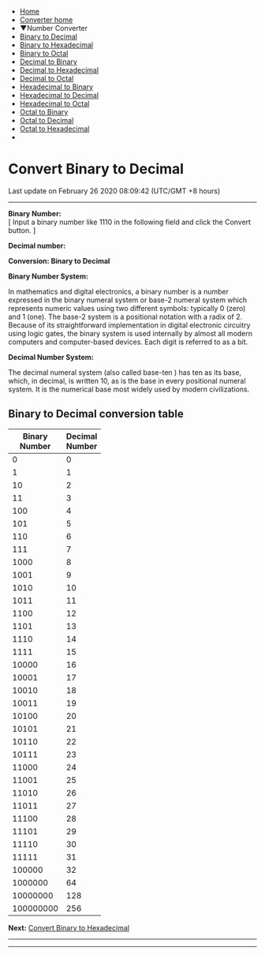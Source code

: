  


- [Home](/index.php)
- [Converter home](/convert/index.php)
- ▼Number Converter
- [Binary to Decimal](/convert/number/binary-to-decimal.php)
- [Binary to Hexadecimal](/convert/number/binary-to-hex.php)
- [Binary to Octal](/convert/number/binary-to-octal.php)
- [Decimal to Binary](/convert/number/decimal-to-binary.php)
- [Decimal to Hexadecimal](/convert/number/decimal-to-hex.php)
- [Decimal to Octal](/convert/number/decimal-to-octal.php)
- [Hexadecimal to Binary](/convert/number/hex-to-binary.php)
- [Hexadecimal to Decimal](/convert/number/hex-to-decimal.php)
- [Hexadecimal to Octal](/convert/number/hex-to-octal.php)
- [Octal to Binary](/convert/number/octal-to-binary.php)
- [Octal to Decimal](/convert/number/octal-to-decimal.php)
- [Octal to Hexadecimal](/convert/number/octal-to-hex.php)
- []()

# Convert Binary to Decimal

Last update on February 26 2020 08:09:42 (UTC/GMT +8 hours)

<span class="underline"></span>

<span class="underline"></span>

---

**Binary Number:**  
\[ Input a binary number like 1110 in the following field and click the Convert button. \]

**Decimal number:**

**Conversion: Binary to Decimal**



**Binary Number System:**

In mathematics and digital electronics, a binary number is a number expressed in the binary numeral system or base-2 numeral system which represents numeric values using two different symbols: typically 0 (zero) and 1 (one). The base-2 system is a positional notation with a radix of 2. Because of its straightforward implementation in digital electronic circuitry using logic gates, the binary system is used internally by almost all modern computers and computer-based devices. Each digit is referred to as a bit.

**Decimal Number System:**

The decimal numeral system (also called base-ten ) has ten as its base, which, in decimal, is written 10, as is the base in every positional numeral system. It is the numerical base most widely used by modern civilizations.

## Binary to Decimal conversion table

<table><thead><tr class="header"><th>Binary<br />
Number</th><th>Decimal<br />
Number</th></tr></thead><tbody><tr class="odd"><td>0</td><td>0</td></tr><tr class="even"><td>1</td><td>1</td></tr><tr class="odd"><td>10</td><td>2</td></tr><tr class="even"><td>11</td><td>3</td></tr><tr class="odd"><td>100</td><td>4</td></tr><tr class="even"><td>101</td><td>5</td></tr><tr class="odd"><td>110</td><td>6</td></tr><tr class="even"><td>111</td><td>7</td></tr><tr class="odd"><td>1000</td><td>8</td></tr><tr class="even"><td>1001</td><td>9</td></tr><tr class="odd"><td>1010</td><td>10</td></tr><tr class="even"><td>1011</td><td>11</td></tr><tr class="odd"><td>1100</td><td>12</td></tr><tr class="even"><td>1101</td><td>13</td></tr><tr class="odd"><td>1110</td><td>14</td></tr><tr class="even"><td>1111</td><td>15</td></tr><tr class="odd"><td>10000</td><td>16</td></tr><tr class="even"><td>10001</td><td>17</td></tr><tr class="odd"><td>10010</td><td>18</td></tr><tr class="even"><td>10011</td><td>19</td></tr><tr class="odd"><td>10100</td><td>20</td></tr><tr class="even"><td>10101</td><td>21</td></tr><tr class="odd"><td>10110</td><td>22</td></tr><tr class="even"><td>10111</td><td>23</td></tr><tr class="odd"><td>11000</td><td>24</td></tr><tr class="even"><td>11001</td><td>25</td></tr><tr class="odd"><td>11010</td><td>26</td></tr><tr class="even"><td>11011</td><td>27</td></tr><tr class="odd"><td>11100</td><td>28</td></tr><tr class="even"><td>11101</td><td>29</td></tr><tr class="odd"><td>11110</td><td>30</td></tr><tr class="even"><td>11111</td><td>31</td></tr><tr class="odd"><td>100000</td><td>32</td></tr><tr class="even"><td>1000000</td><td>64</td></tr><tr class="odd"><td>10000000</td><td>128</td></tr><tr class="even"><td>100000000</td><td>256</td></tr></tbody></table>

**Next:** [Convert Binary to Hexadecimal](https://www.w3resource.com/convert/number/binary-to-hex.php)

---

<span class="underline"></span>

 

---

 

 
